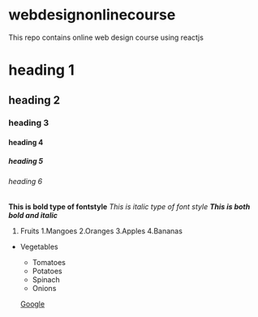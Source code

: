 # webdesignonlinecourse
This repo contains online web design course using reactjs
# heading 1
## heading 2
### heading 3
#### heading 4
##### heading 5
###### heading 6
 
**This is bold type of fontstyle**
*This is italic type of font style*
***This is both bold and italic***

1. Fruits
     1.Mangoes
     2.Oranges
     3.Apples
     4.Bananas
    
* Vegetables
   * Tomatoes
   * Potatoes
   * Spinach
   * Onions
   
   
  [Google](google.com)
